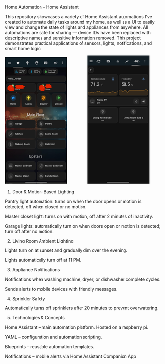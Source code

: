 Home Automation – Home Assistant

This repository showcases a variety of Home Assistant automations I’ve created to automate daily tasks around my home, as well as a UI to easily view and change the state of lights and appliances from anywhere. All automations are safe for sharing — device IDs have been replaced with descriptive names and sensitive information removed. This project demonstrates practical applications of sensors, lights, notifications, and smart home logic.
<div>
<img src="assets/IMG_4606.jpg" alt="Dashboard image" width="200">
  &nbsp; &nbsp; &nbsp; &nbsp; &nbsp; &nbsp; &nbsp; &nbsp;
<img src="assets/IMG_4607.jpg" alt="Example room view" width="200">
</div>


1. Door & Motion-Based Lighting

Pantry light automation: turns on when the door opens or motion is detected, off when closed or no motion.

Master closet light: turns on with motion, off after 2 minutes of inactivity.

Garage lights: automatically turn on when doors open or motion is detected; turn off after no motion.

2. Living Room Ambient Lighting

Lights turn on at sunset and gradually dim over the evening.

Lights automatically turn off at 11 PM.

3. Appliance Notifications

Notifications when washing machine, dryer, or dishwasher complete cycles.

Sends alerts to mobile devices with friendly messages.


4. Sprinkler Safety

Automatically turns off sprinklers after 20 minutes to prevent overwatering.

5. Technologies & Concepts

Home Assistant – main automation platform. Hosted on a raspberry pi.

YAML – configuration and automation scripting.

Blueprints – reusable automation templates.

Notifications – mobile alerts via Home Assistant Companion App
